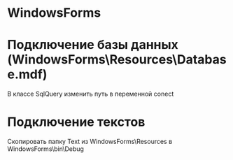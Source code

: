 ﻿# WindowsForms

# Подключение базы данных (WindowsForms\Resources\Database.mdf)
В классе SqlQuery изменить путь в переменной conect

# Подключение текстов
Скопировать папку Text из WindowsForms\Resources в WindowsForms\bin\Debug